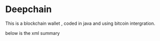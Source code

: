 # Deepchain
This is a blockchain wallet , coded in java and using bitcoin intergration.

below is the xml summary 


<?xml version="1.0" encoding="utf-8"?>
<manifest xmlns:android="http://schemas.android.com/apk/res/android" android:versionCode="241" android:versionName="6.3.3" android:installLocation="auto" package="piuk.blockchain.android" platformBuildVersionCode="25" platformBuildVersionName="7.1.1">
    <uses-sdk android:minSdkVersion="14" android:targetSdkVersion="25"/>
    <uses-permission android:name="com.google.android.providers.gsf.permission.READ_GSERVICES"/>
    <uses-permission android:name="android.permission.ACCESS_FINE_LOCATION"/>
    <uses-permission android:name="android.permission.ACCESS_COARSE_LOCATION"/>
    <uses-permission android:name="android.permission.WRITE_EXTERNAL_STORAGE"/>
    <uses-permission android:name="android.permission.INTERNET"/>
    <uses-permission android:name="android.permission.CAMERA"/>
    <uses-permission android:name="android.permission.ACCESS_NETWORK_STATE"/>
    <uses-permission android:name="android.permission.USE_FINGERPRINT"/>
    <uses-feature android:name="android.hardware.location.gps"/>
    <uses-feature android:glEsVersion="0x20000" android:required="true"/>
    <uses-permission android:name="android.permission.WAKE_LOCK"/>
    <uses-permission android:name="com.google.android.c2dm.permission.RECEIVE"/>
    <permission android:name="piuk.blockchain.android.permission.C2D_MESSAGE" android:protectionLevel="signature"/>
    <uses-permission android:name="piuk.blockchain.android.permission.C2D_MESSAGE"/>
    <application android:theme="@style/AppTheme" android:label="@string/app_name" android:icon="@mipmap/ic_launcher_round" android:name="piuk.blockchain.android.BlockchainApplication" android:allowBackup="false" android:roundIcon="@mipmap/ic_launcher_round">
        <activity android:name="piuk.blockchain.android.p012ui.launcher.LauncherActivity" android:launchMode="singleTask" android:configChanges="screenSize|orientation|keyboardHidden">
            <intent-filter>
                <action android:name="android.intent.action.MAIN"/>
                <category android:name="android.intent.category.LAUNCHER"/>
            </intent-filter>
            <intent-filter>
                <action android:name="android.intent.action.VIEW"/>
                <data android:scheme="bitcoin"/>
                <category android:name="android.intent.category.DEFAULT"/>
                <category android:name="android.intent.category.BROWSABLE"/>
            </intent-filter>
        </activity>
        <activity android:theme="@style/AppTheme.MainActivity" android:name="piuk.blockchain.android.p012ui.home.MainActivity" android:configChanges="screenSize|orientation|keyboardHidden" android:windowSoftInputMode="adjustPan"/>
        <activity android:name="piuk.blockchain.android.p012ui.settings.SettingsActivity" android:configChanges="screenSize|orientation|keyboardHidden"/>
        <activity android:name="piuk.blockchain.android.p012ui.auth.PinEntryActivity" android:configChanges="screenSize|orientation|keyboardHidden"/>
        <activity android:name="piuk.blockchain.android.p012ui.auth.LandingActivity" android:configChanges="screenSize|orientation|keyboardHidden"/>
        <activity android:name="piuk.blockchain.android.p012ui.pairing.PairOrCreateWalletActivity" android:configChanges="screenSize|orientation|keyboardHidden" android:windowSoftInputMode="adjustResize"/>
        <activity android:name="piuk.blockchain.android.p012ui.directory.MapActivity"/>
        <activity android:name="piuk.blockchain.android.p012ui.directory.SuggestMerchantActivity"/>
        <activity android:name="piuk.blockchain.android.p012ui.account.AccountActivity" android:configChanges="screenSize|orientation|keyboardHidden"/>
        <activity android:name="piuk.blockchain.android.p012ui.account.AccountEditActivity" android:configChanges="screenSize|orientation|keyboardHidden"/>
        <activity android:name="piuk.blockchain.android.p012ui.backup.BackupWalletActivity" android:configChanges="screenSize|orientation|keyboardHidden"/>
        <activity android:name="piuk.blockchain.android.p012ui.upgrade.UpgradeWalletActivity" android:configChanges="screenSize|orientation|keyboardHidden"/>
        <activity android:name="piuk.blockchain.android.p012ui.pairing.ManualPairingActivity" android:configChanges="screenSize|orientation|keyboardHidden"/>
        <activity android:theme="@android:style/Theme.NoDisplay" android:name="piuk.blockchain.android.p012ui.auth.LogoutActivity" android:excludeFromRecents="true" android:noHistory="true"/>
        <activity android:name="piuk.blockchain.android.p012ui.auth.PasswordRequiredActivity" android:configChanges="screenSize|orientation|keyboardHidden"/>
        <activity android:name="piuk.blockchain.android.p012ui.recover.RecoverFundsActivity" android:configChanges="screenSize|orientation|keyboardHidden"/>
        <activity android:name="piuk.blockchain.android.p012ui.zxing.CaptureActivity" android:configChanges="screenSize|orientation|keyboardHidden"/>
        <activity android:theme="@style/AppTheme.ReceiveQrWindow" android:name="piuk.blockchain.android.p012ui.receive.ReceiveQrActivity" android:configChanges="screenSize|orientation|keyboardHidden"/>
        <activity android:name="piuk.blockchain.android.p012ui.transactions.TransactionDetailActivity" android:configChanges="screenSize|orientation|keyboardHidden" android:windowSoftInputMode="stateHidden"/>
        <service android:name="piuk.blockchain.android.data.websocket.WebSocketService" android:stopWithTask="true"/>
        <meta-data android:name="com.google.android.maps.v2.API_KEY" android:value="@string/google_maps_key"/>
        <meta-data android:name="com.google.android.gms.version" android:value="@integer/google_play_services_version"/>
        <provider android:name="android.support.p000v4.content.FileProvider" android:exported="false" android:authorities="piuk.blockchain.android.fileProvider" android:grantUriPermissions="true">
            <meta-data android:name="android.support.FILE_PROVIDER_PATHS" android:resource="@xml/provider_paths"/>
        </provider>
        <service android:name="piuk.blockchain.android.data.notifications.FcmCallbackService" android:exported="false">
            <intent-filter>
                <action android:name="com.google.firebase.MESSAGING_EVENT"/>
            </intent-filter>
        </service>
        <service android:name="piuk.blockchain.android.data.notifications.InstanceIdService" android:exported="false">
            <intent-filter>
                <action android:name="com.google.firebase.INSTANCE_ID_EVENT"/>
            </intent-filter>
        </service>
        <service android:name="com.google.firebase.messaging.FirebaseMessagingService" android:exported="true">
            <intent-filter android:priority="-500">
                <action android:name="com.google.firebase.MESSAGING_EVENT"/>
            </intent-filter>
        </service>
        <activity android:theme="@android:style/Theme.Translucent.NoTitleBar" android:name="com.google.android.gms.common.api.GoogleApiActivity" android:exported="false"/>
        <receiver android:name="com.google.android.gms.measurement.AppMeasurementReceiver" android:enabled="true" android:exported="false"/>
        <receiver android:name="com.google.android.gms.measurement.AppMeasurementInstallReferrerReceiver" android:permission="android.permission.INSTALL_PACKAGES" android:enabled="true">
            <intent-filter>
                <action android:name="com.android.vending.INSTALL_REFERRER"/>
            </intent-filter>
        </receiver>
        <service android:name="com.google.android.gms.measurement.AppMeasurementService" android:enabled="true" android:exported="false"/>
        <receiver android:name="com.google.firebase.iid.FirebaseInstanceIdReceiver" android:permission="com.google.android.c2dm.permission.SEND" android:exported="true">
            <intent-filter>
                <action android:name="com.google.android.c2dm.intent.RECEIVE"/>
                <action android:name="com.google.android.c2dm.intent.REGISTRATION"/>
                <category android:name="piuk.blockchain.android"/>
            </intent-filter>
        </receiver>
        <receiver android:name="com.google.firebase.iid.FirebaseInstanceIdInternalReceiver" android:exported="false"/>
        <service android:name="com.google.firebase.iid.FirebaseInstanceIdService" android:exported="true">
            <intent-filter android:priority="-500">
                <action android:name="com.google.firebase.INSTANCE_ID_EVENT"/>
            </intent-filter>
        </service>
        <provider android:name="com.google.firebase.provider.FirebaseInitProvider" android:exported="false" android:authorities="piuk.blockchain.android.firebaseinitprovider" android:initOrder="100"/>
    </application>
</manifest>
